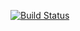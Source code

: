 [![Build Status](https://dev.azure.com/TeamsSamples/AgileProj/_apis/build/status%2FNikwp2911.GitAzD?branchName=main)](https://dev.azure.com/TeamsSamples/AgileProj/_build/latest?definitionId=14&branchName=main)
